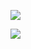![](https://www.nta.go.jp/tmp/d7a0b3e1-3eeb-4173-aa0e-9f9bb1952a37/images/a650fe39a3171638bb13222f94caee5653da17a07b18db14b699376b3dbbd60f.jpg)

![](https://www.nta.go.jp/tmp/d7a0b3e1-3eeb-4173-aa0e-9f9bb1952a37/images/915b45680b344aab1ae9a701863c05ff2a886b2c987a462fd32be34a673c8dc6.jpg)